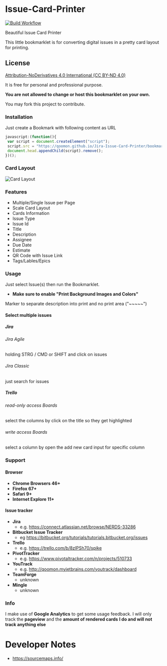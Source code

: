 # Issue-Card-Printer

[![Build Workflow](https://github.com/qoomon/Jira-Issue-Card-Printer/workflows/Build%20&%20Deploy/badge.svg)](https://github.com/qoomon/Jira-Issue-Card-Printer/actions)


Beautiful Issue Card Printer

This little bookmarklet is for converting digital issues in a pretty card layout for printing.

## License
[Attribution-NoDerivatives 4.0 International (CC BY-ND 4.0)](https://creativecommons.org/licenses/by-nd/4.0/) 

It is free for personal and professional purpose.

**You are not allowed to change or host this bookmarklet on your own.**

You may fork this project to contribute.

### Installation

Just create a Bookmark with following content as URL
```javascript
javascript:(function(){
 var script = document.createElement("script");
 script.src = "https://qoomon.github.io/Jira-Issue-Card-Printer/bookmarklet.js";
 document.head.appendChild(script).remove();
})();
```


### Card Layout
![Card Layout](doc/CardExample.png)

### Features
* Multiple/Single Issue per Page
* Scale Card Layout
* Cards Information
 * Issue Type
 * Issue Id
 * Title
 * Description
 * Assignee
 * Due Date
 * Estimate
 * QR Code with Issue Link
 * Tags/Lables/Epics

### Usage
Just select Issue(s) then run the Bookmarklet.
* **Make sure to enable "Print Background Images and Colors"**

Marker to separate description into print and no print area ("~~~~~")

#### Select multiple issues
##### Jira
###### Jira Agile
holding STRG / CMD or SHIFT and click on issues
###### Jira Classic
just search for issues
##### Trello
###### read-only access Boards
select the columns by click on the title so they get highlighted
###### write access Boards
select a column by open the add new card input for specific column


### Support
#### Browser
* **Chrome Browsers 46+**
* **Firefox 67+**
* **Safari 9+**
* **Internet Explore 11+**

#### Issue tracker
* **Jira**
  * e.g. https://connect.atlassian.net/browse/NERDS-33286
* **Bitbucket Issue Tracker**
  * eg https://bitbucket.org/tutorials/tutorials.bitbucket.org/issues
* **Trello**
  * e.g. https://trello.com/b/8zlPSh70/spike
* **PivotTracker**
  * e.g. https://www.pivotaltracker.com/n/projects/510733
* **YouTrack**
  * e.g. http://qoomon.myjetbrains.com/youtrack/dashboard
* **TeamForge**
  * unknown 
* **Mingle**
  * unknown 


### Info
I make use of **Google Analytics** to get some usage feedback.
I will only track the **pageview** and the **amount of rendered cards**
**I do and will not track anything else**

# Developer Notes
* https://sourcemaps.info/
